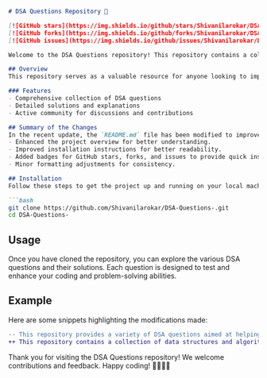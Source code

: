 ```markdown
# DSA Questions Repository 🚀

[![GitHub stars](https://img.shields.io/github/stars/Shivanilarokar/DSA-Questions-)](https://github.com/Shivanilarokar/DSA-Questions-/stargazers) 
[![GitHub forks](https://img.shields.io/github/forks/Shivanilarokar/DSA-Questions-)](https://github.com/Shivanilarokar/DSA-Questions-/network) 
[![GitHub issues](https://img.shields.io/github/issues/Shivanilarokar/DSA-Questions-)](https://github.com/Shivanilarokar/DSA-Questions-/issues)

Welcome to the DSA Questions repository! This repository contains a collection of data structures and algorithms (DSA) questions designed to help you enhance your coding skills.

## Overview
This repository serves as a valuable resource for anyone looking to improve their understanding of data structures and algorithms through practical questions and solutions.

### Features
- Comprehensive collection of DSA questions
- Detailed solutions and explanations
- Active community for discussions and contributions

## Summary of the Changes
In the recent update, the `README.md` file has been modified to improve clarity and structure. The following changes were made:
- Enhanced the project overview for better understanding.
- Improved installation instructions for better readability.
- Added badges for GitHub stars, forks, and issues to provide quick insights into the repository's popularity and activity.
- Minor formatting adjustments for consistency.

## Installation
Follow these steps to get the project up and running on your local machine.

```bash
git clone https://github.com/Shivanilarokar/DSA-Questions-.git
cd DSA-Questions-
```

## Usage
Once you have cloned the repository, you can explore the various DSA questions and their solutions. Each question is designed to test and enhance your coding and problem-solving abilities.

## Example
Here are some snippets highlighting the modifications made:

```diff
-- This repository provides a variety of DSA questions aimed at helping you improve your data structures and algorithms skills.
++ This repository contains a collection of data structures and algorithms (DSA) questions designed to help you enhance your coding skills.
```

Thank you for visiting the DSA Questions repository! We welcome contributions and feedback. Happy coding! 👩‍💻👨‍💻
```